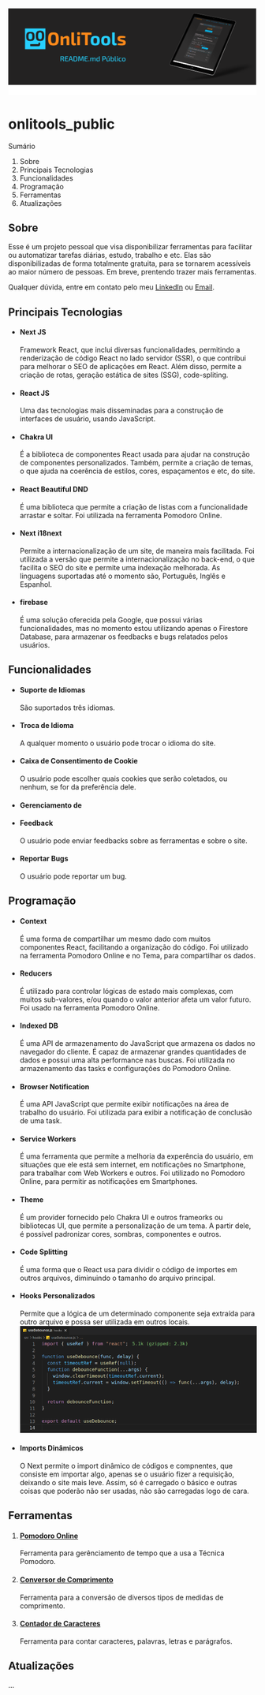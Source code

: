 ![Banner com a logo da onlitools e um mockup da ferramenta Pomodoro Online em um tablet](imgs/banner_readme_onlitools_public.png)

# onlitools_public

Sumário

1. Sobre
2. Principais Tecnologias
3. Funcionalidades
4. Programação
5. Ferramentas
6. Atualizações

## Sobre

Esse é um projeto pessoal que visa disponibilizar ferramentas para facilitar ou automatizar tarefas diárias, estudo, trabalho e etc. Elas são disponibilizadas de forma totalmente gratuita, para se tornarem acessíveis ao maior número de pessoas. Em breve, prentendo trazer mais ferramentas.

Qualquer dúvida, entre em contato pelo meu [LinkedIn](https://www.linkedin.com/in/lucas-levy-oliveira/) ou [Email](mailto:oliveiralucaslevy@gmail.com).

## Principais Tecnologias

- #### Next JS
  Framework React, que inclui diversas funcionalidades, permitindo a renderização de código React no lado servidor (SSR), o que contribui para melhorar o SEO de aplicações em React. Além disso, permite a criação de rotas, geração estática de sites (SSG), code-spliting.
- #### React JS
  Uma das tecnologias mais disseminadas para a construção de interfaces de usuário, usando JavaScript.
- #### Chakra UI
  É a biblioteca de componentes React usada para ajudar na construção de componentes personalizados. Também, permite a criação de temas, o que ajuda na coerência de estilos, cores, espaçamentos e etc, do site.
- #### React Beautiful DND
  É uma biblioteca que permite a criação de listas com a funcionalidade arrastar e soltar. Foi utilizada na ferramenta Pomodoro Online.
- #### Next i18next
  Permite a internacionalização de um site, de maneira mais facilitada. Foi utilizada a versão que permite a internacionalização no back-end, o que facilita o SEO do site e permite uma indexação melhorada. As linguagens suportadas até o momento são, Português, Inglês e Espanhol.
- #### firebase
  É uma solução oferecida pela Google, que possui várias funcionalidades, mas no momento estou utilizando apenas o Firestore Database, para armazenar os feedbacks e bugs relatados pelos usuários.

## Funcionalidades

- #### Suporte de Idiomas
  São suportados três idiomas.
- #### Troca de Idioma
  A qualquer momento o usuário pode trocar o idioma do site.
- #### Caixa de Consentimento de Cookie
  O usuário pode escolher quais cookies que serão coletados, ou nenhum, se for da preferência dele.
- #### Gerenciamento de
- #### Feedback
  O usuário pode enviar feedbacks sobre as ferramentas e sobre o site.
- #### Reportar Bugs
  O usuário pode reportar um bug.

## Programação

- #### Context
  É uma forma de compartilhar um mesmo dado com muitos componentes React, facilitando a organização do código. Foi utilizado na ferramenta Pomodoro Online e no Tema, para compartilhar os dados.
- #### Reducers
  É utilizado para controlar lógicas de estado mais complexas, com muitos sub-valores, e/ou quando o valor anterior afeta um valor futuro. Foi usado na ferramenta Pomodoro Online.
- #### Indexed DB
  É uma API de armazenamento do JavaScript que armazena os dados no navegador do cliente. É capaz de armazenar grandes quantidades de dados e possui uma alta performance nas buscas. Foi utilizada no armazenamento das tasks e configurações do Pomodoro Online.
- #### Browser Notification
  É uma API JavaScript que permite exibir notificações na área de trabalho do usuário. Foi utilizada para exibir a notificação de conclusão de uma task.
- #### Service Workers
  É uma ferramenta que permite a melhoria da experência do usuário, em situações que ele está sem internet, em notificações no Smartphone, para trabalhar com Web Workers e outros. Foi utilizado no Pomodoro Online, para permitir as notificações em Smartphones.
- #### Theme
  É um provider fornecido pelo Chakra UI e outros frameorks ou bibliotecas UI, que permite a personalização de um tema. A partir dele, é possível padronizar cores, sombras, componentes e outros.
- #### Code Splitting
  É uma forma que o React usa para dividir o código de importes em outros arquivos, diminuindo o tamanho do arquivo principal.
- #### Hooks Personalizados
  Permite que a lógica de um determinado componente seja extraída para outro arquivo e possa ser utilizada em outros locais.
  ![](imgs/useDebounce.png)
- #### Imports Dinâmicos
  O Next permite o import dinâmico de códigos e compnentes, que consiste em importar algo, apenas se o usuário fizer a requisição, deixando o site mais leve. Assim, só é carregado o básico e outras coisas que poderão não ser usadas, não são carregadas logo de cara.

## Ferramentas

1. #### [Pomodoro Online](https://www.onlitools.com/pt/tools/pomodoro-online)
   Ferramenta para gerênciamento de tempo que a usa a Técnica Pomodoro.
2. #### [Conversor de Comprimento](https://www.onlitools.com/pt/tools/length-converter)
   Ferramenta para a conversão de diversos tipos de medidas de comprimento.
3. #### [Contador de Caracteres](https://www.onlitools.com/pt/tools/character-counter)
   Ferramenta para contar caracteres, palavras, letras e parágrafos.

## Atualizações

...
